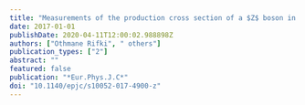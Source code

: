 ```yaml
---
title: "Measurements of the production cross section of a $Z$ boson in association with jets in pp collisions at $sqrts = 13$  TeV with the ATLAS detector"
date: 2017-01-01
publishDate: 2020-04-11T12:00:02.988898Z
authors: ["Othmane Rifki", " others"]
publication_types: ["2"]
abstract: ""
featured: false
publication: "*Eur.Phys.J.C*"
doi: "10.1140/epjc/s10052-017-4900-z"
---
```


